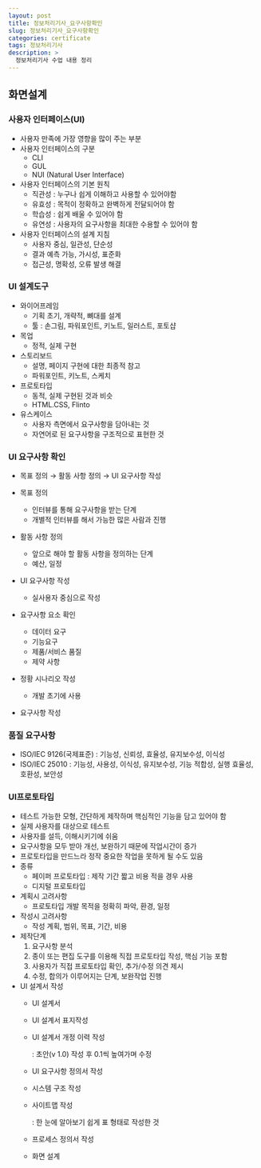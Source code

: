 ```yaml
---
layout: post
title: 정보처리기사_요구사항확인
slug: 정보처리기사_요구사항확인
categories: certificate
tags: 정보처리기사
description: >
  정보처리기사 수업 내용 정리
---
```


## 화면설계

### 사용자 인터페이스(UI)

- 사용자 만족에 가장 영향을 많이 주는 부분
- 사용자 인터페이스의 구분
    - CLI
    - GUL
    - NUI (Natural User Interface)
- 사용자 인터페이스의 기본 원칙
    - 직관성 : 누구나 쉽게 이해하고 사용할 수 있어야함
    - 유효성 : 목적이 정확하고 완벽하게 전달되어야 함
    - 학습성 : 쉽게 배울 수 있어야 함
    - 유연성 : 사용자의 요구사항을 최대한 수용할 수 있어야 함
- 사용자 인터페이스의 설계 지침
    - 사용자 중심, 일관성, 단순성
    - 결과 예측 가능, 가시성, 표준화
    - 접근성, 명확성, 오류 발생 해결

### UI 설계도구

- 와이어프레임
    - 기획 초기, 개략적, 뼈대를 설계
    - 툴 : 손그림, 파워포인트, 키노트, 일러스트, 포토샵
- 목업
    - 정적, 실제 구현
- 스토리보드
    - 설명, 페이지 구현에 대한 최종적 참고
    - 파워포인트, 키노트, 스케치
- 프로토타입
    - 동적, 실제 구현된 것과 비슷
    - HTML.CSS, Flinto
- 유스케이스
    - 사용자 측면에서 요구사항을 담아내는 것
    - 자연어로 된 요구사항을 구조적으로 표현한 것
    

### UI 요구사항 확인

- 목표 정의 → 활동 사항 정의 → UI 요구사항 작성
- 목표 정의
    - 인터뷰를 통해 요구사항을 받는 단계
    - 개별적 인터뷰를 해서 가능한 많은 사람과 진행
- 활동 사항 정의
    - 앞으로 해야 할 활동 사항을 정의하는 단계
    - 예산, 일정
- UI 요구사항 작성
    - 실사용자 중심으로 작성
    
- 요구사항 요소 확인
    - 데이터 요구
    - 기능요구
    - 제품/서비스 품질
    - 제약 사항
- 정황 시나리오 작성
    - 개발 초기에 사용
- 요구사항 작성

### 품질 요구사항

- ISO/IEC 9126(국제표준) : 기능성, 신뢰성, 효율성, 유지보수성, 이식성
- ISO/IEC 25010 : 기능성, 사용성, 이식성, 유지보수성, 기능 적합성, 실행 효율성, 호환성, 보안성

### UI프로토타입

- 테스트 가능한 모형, 간단하게 제작하며 핵심적인 기능을 담고 있어야 함
- 실제 사용자를 대상으로 테스트
- 사용자를 설득, 이해시키기에 쉬움
- 요구사항을 모두 받아 개선, 보완하기 때문에 작업시간이 증가
- 프로토타입을 만드느라 정작 중요한 작업을 못하게 될 수도 있음
- 종류
    - 페이퍼 프로토타입 : 제작 기간 짧고 비용 적을 경우 사용
    - 디지털 프로토타입
- 계획시 고려사항
    - 프로토타입 개발 목적을 정확히 파악, 환경, 일정
- 작성시 고려사항
    - 작성 계획, 범위, 목표, 기간, 비용
- 제작단계
    1. 요구사항 분석
    2. 종이 또는 편집 도구를 이용해 직접 프로토타입 작성, 핵심 기능 포함
    3. 사용자가 직접 프로토타입 확인, 추가/수정 의견 제시
    4. 수정, 합의가 이루어지는 단계, 보완작업 진행
- UI 설계서 작성
    - UI 설계서
    - UI 설계서 표지작성
    - UI 설계서 개정 이력 작성
        
        : 초안(v 1.0) 작성 후 0.1씩 높여가며 수정
        
    - UI 요구사항 정의서 작성
    - 시스템 구조 작성
    - 사이트맵 작성
        
        : 한 눈에 알아보기 쉽게 표 형태로 작성한 것
        
    - 프로세스 정의서 작성
    - 화면 설계